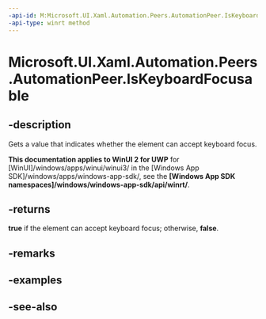 ```yaml
---
-api-id: M:Microsoft.UI.Xaml.Automation.Peers.AutomationPeer.IsKeyboardFocusable
-api-type: winrt method
---
```


<!-- Method syntax
public bool IsKeyboardFocusable()
-->

# Microsoft.UI.Xaml.Automation.Peers.AutomationPeer.IsKeyboardFocusable

## -description
Gets a value that indicates whether the element can accept keyboard focus.

**This documentation applies to WinUI 2 for UWP** for [WinUI]/windows/apps/winui/winui3/ in the [Windows App SDK]/windows/apps/windows-app-sdk/, see the **[Windows App SDK namespaces]/windows/windows-app-sdk/api/winrt/**.

## -returns
**true** if the element can accept keyboard focus; otherwise, **false**.

## -remarks

## -examples

## -see-also
